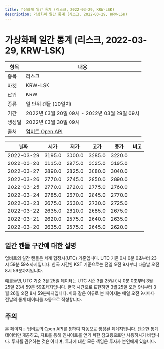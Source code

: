 ```yaml
---
title: 가상화폐 일간 통계 (리스크, 2022-03-29, KRW-LSK)
description: 가상화폐 일간 통계 (리스크, 2022-03-29, KRW-LSK)
---
```



가상화폐 일간 통계 (리스크, 2022-03-29, KRW-LSK)
===

|항목|내용|
|--|--|
|종목|리스크|
|마켓|KRW-LSK|
|단위|KRW|
|종류|일 단위 캔들 (10일치)|
|기간|2022년 03월 20일 09시 - 2022년 03월 29일 09시|
|생성일|2022년 03월 30일 09시|
|출처|[업비트 Open API](https://docs.upbit.com)|


|날짜|시가|저가|고가|종가|비고|
|--|--|--|--|--|--|
|2022-03-29|3195.0|3000.0|3285.0|3220.0|    |
|2022-03-28|3115.0|2975.0|3325.0|3195.0|    |
|2022-03-27|2890.0|2825.0|3080.0|3040.0|    |
|2022-03-26|2770.0|2745.0|2950.0|2890.0|    |
|2022-03-25|2770.0|2720.0|2775.0|2760.0|    |
|2022-03-24|2785.0|2670.0|2845.0|2770.0|    |
|2022-03-23|2675.0|2630.0|2730.0|2725.0|    |
|2022-03-22|2635.0|2610.0|2685.0|2675.0|    |
|2022-03-21|2620.0|2575.0|2640.0|2635.0|    |
|2022-03-20|2635.0|2575.0|2645.0|2620.0|    |


일간 캔들 구간에 대한 설명
---


업비트의 일간 캔들은 세계 협정시(UTC) 기준입니다. 
UTC 기준 0시 0분 0초부터 23시 59분 59초까지입니다. 
한국 시간인 KST 기준으로는 전일 오전 9시부터 다음날 오전 8시 59분까지입니다. 


예를들면, UTC 기준 3월 25일 데이터는 UTC 시준 3월 25일 0시 0분 0초부터 3월 25일 23시 59분 59초까지입니다. 
한국 시간으로 표현하면 3월 25일 오전 9시부터 3월 26일 오전 8시 59분까지입니다. 
이와 같은 이유로 본 페이지는 매일 오전 9시마다 전날의 통계 데이터를 자동으로 작성합니다. 


주의
---


본 페이지는 업비트의 Open API를 통하여 자동으로 생성된 페이지입니다. 
단순한 통계 데이터만 제공하고, 자료를 통해 인사이트를 얻기 위한 참고용으로만 사용하시기 바랍니다. 
투자를 권유하는 것은 아니며, 투자에 대한 모든 책임은 투자자 본인에게 있습니다. 
